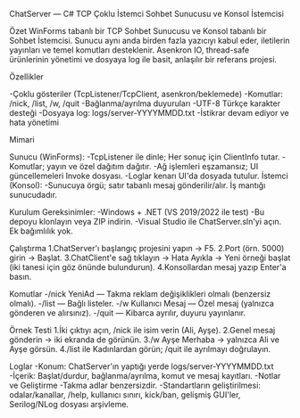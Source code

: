 ChatServer — C# TCP Çoklu İstemci Sohbet Sunucusu ve Konsol İstemcisi

Özet
WinForms tabanlı bir TCP Sohbet Sunucusu ve Konsol tabanlı bir Sohbet İstemcisi. Sunucu aynı anda birden fazla yazıcıyı kabul eder, iletilerin yayınları ve temel komutları desteklenir. Asenkron IO, thread-safe ürünlerinin yönetimi ve dosyaya log ile basit, anlaşılır bir referans projesi.

Özellikler

-Çoklu gösteriler (TcpListener/TcpClient, asenkron/beklemede)
-Komutlar: /nick, /list, /w, /quit
-Bağlanma/ayrılma duyuruları
-UTF-8 Türkçe karakter desteği
-Dosyaya log: logs/server-YYYYMMDD.txt
-İstikrar devam ediyor ve hata yönetimi

Mimari

Sunucu (WinForms):
-TcpListener ile dinle; Her sonuç için ClientInfo tutar.
-Komutlar; yayın ve özel dağıtım dağıtır.
-Ağ işlemleri eşzamansız; UI güncellemeleri Invoke dosyası.
-Loglar kenarı UI'da dosyada tutulur.
İstemci (Konsol):
-Sunucuya örgü; satır tabanlı mesaj gönderilir/alır. İş mantığı sunucudadır.

Kurulum
Gereksinimler: 
-Windows + .NET (VS 2019/2022 ile test)
-Bu depoyu klonlayın veya ZIP indirin.
-Visual Studio ile ChatServer.sln'yi açın. Ek bağımlılık yok.

Çalıştırma
1.ChatServer'ı başlangıç ​​projesini yapın → F5.
2.Port (örn. 5000) girin → Başlat.
3.ChatClient'e sağ tıklayın → Hata Ayıkla → Yeni örneği başlat (iki tanesi için göz önünde bulundurun).
4.Konsollardan mesaj yazıp Enter'a basın.

Komutlar
-/nick YeniAd — Takma reklam değişiklikleri olmalı (benzersiz olmalı).
-/list — Bağlı listeler.
-/w Kullanıcı Mesaj — Özel mesaj (yalnızca gönderen ve alırsınız).
-/quit — Kibarca ayrılır, duyuru yayınlanır.

Örnek Testi
1.İki çıktıyı açın, /nick ile isim verin (Ali, Ayşe).
2.Genel mesaj gönderin → iki ekranda de görünün.
3./w Ayşe Merhaba → yalnızca Ali ve Ayşe görsün.
4./list ile Kadınlardan görün; /quit ile ayrılmayı doğrulayın.

Loglar
-Konum: ChatServer'ın yaptığı yerde logs/server-YYYYMMDD.txt
-İçerik: Başlat/durdur, bağlanma/ayrılma, komut ve mesaj kayıtları.
-Notlar ve Geliştirme
-Takma adlar benzersizdir.
-Standartların geliştirilmesi: odalar/kanallar, /help, kullanıcı sınırı, kick/ban, gelişmiş GUI'ler, Serilog/NLog dosyası arşivleme.
